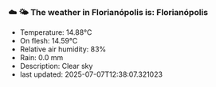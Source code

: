 ### ☁️ 🌤️  The weather in Florianópolis is: Florianópolis

- Temperature: 14.88°C
- On flesh: 14.59°C
- Relative air humidity: 83%
- Rain: 0.0 mm
- Description: Clear sky
- last updated: 2025-07-07T12:38:07.321023
